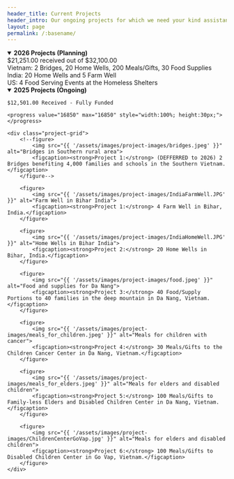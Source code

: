 ```yaml
---
header_title: Current Projects
header_intro: Our ongoing projects for which we need your kind assistance to continue.
layout: page
permalink: /:basename/
---
```

<details open>
<summary><strong>2026 Projects (Planning)</strong></summary>
$21,251.00 received out of $32,100.00 <br>
Vietnam: 2 Bridges, 20 Home Wells, 200 Meals/Gifts, 30 Food Supplies<br>
India: 20 Home Wells and 5 Farm Well<br>
US: 4 Food Serving Events at the Homeless Shelters
</details>

<details open>
<summary><strong>2025 Projects (Ongoing)</strong></summary>
    
    $12,501.00 Received - Fully Funded

    <progress value="16850" max="16850" style="width:100%; height:30px;"></progress>

    <div class="project-grid">
        <!--figure>
            <img src="{{ '/assets/images/project-images/bridges.jpeg' }}" alt="Bridges in Southern rural area">
            <figcaption><strong>Project 1:</strong> (DEFFERRED to 2026) 2 Bridges benefiting 4,000 families and schools in the Southern Vietnam.</figcaption>
        </figure-->

        <figure>
            <img src="{{ '/assets/images/project-images/IndiaFarmWell.JPG' }}" alt="Farm Well in Bihar India">
            <figcaption><strong>Project 1:</strong> 4 Farm Well in Bihar, India.</figcaption>
        </figure>

        <figure>
            <img src="{{ '/assets/images/project-images/IndiaHomeWell.JPG' }}" alt="Home Wells in Bihar India">
            <figcaption><strong>Project 2:</strong> 20 Home Wells in Bihar, India.</figcaption>
        </figure>     
        
        <figure>
            <img src="{{ '/assets/images/project-images/food.jpeg' }}" alt="Food and supplies for Da Nang">
            <figcaption><strong>Project 3:</strong> 40 Food/Supply Portions to 40 families in the deep mountain in Da Nang, Vietnam.</figcaption>
        </figure>

        <figure>
            <img src="{{ '/assets/images/project-images/meals_for_children.jpeg' }}" alt="Meals for children with cancer">
            <figcaption><strong>Project 4:</strong> 30 Meals/Gifts to the Children Cancer Center in Da Nang, Vietnam.</figcaption>
        </figure>

        <figure>
            <img src="{{ '/assets/images/project-images/meals_for_elders.jpeg' }}" alt="Meals for elders and disabled children">
            <figcaption><strong>Project 5:</strong> 100 Meals/Gifts to Family-less Elders and Disabled Children Center in Da Nang, Vietnam.</figcaption>
        </figure>

        <figure>
            <img src="{{ '/assets/images/project-images/ChildrenCenterGoVap.jpg' }}" alt="Meals for elders and disabled children">
            <figcaption><strong>Project 6:</strong> 100 Meals/Gifts to Disabled Children Center in Go Vap, Vietnam.</figcaption>
        </figure>
    </div>
</details>
